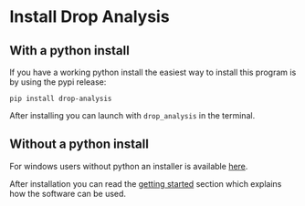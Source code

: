 # Install Drop Analysis


## With a python install
If you have a working python install the easiest way to install this program is by using the pypi release:

```
pip install drop-analysis
```

After installing you can launch with `drop_analysis` in the terminal.


## Without a python install
For windows users without python an installer is available [here](https://github.com/mvgorcum/Sessile.drop.analysis/releases).

After installation you can read the [getting started](usage.md) section which explains how the software can be used.
